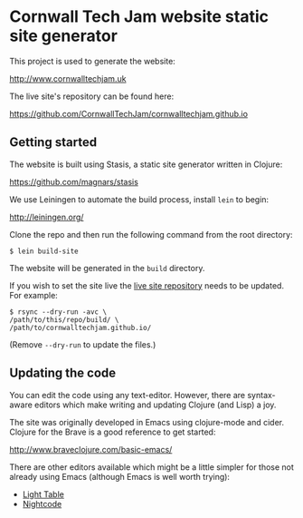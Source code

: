 # Cornwall Tech Jam website static site generator

This project is used to generate the website:

http://www.cornwalltechjam.uk

The live site's repository can be found here:

https://github.com/CornwallTechJam/cornwalltechjam.github.io

## Getting started

The website is built using Stasis, a static site generator written in Clojure:

https://github.com/magnars/stasis

We use Leiningen to automate the build process, install `lein` to begin:

http://leiningen.org/

Clone the repo and then run the following command from the root directory:

~~~~
$ lein build-site
~~~~

The website will be generated in the `build` directory.

If you wish to set the site live the [live site repository](https://github.com/CornwallTechJam/cornwalltechjam.github.io) needs to be updated. For example:

~~~~
$ rsync --dry-run -avc \
/path/to/this/repo/build/ \
/path/to/cornwalltechjam.github.io/
~~~~

(Remove `--dry-run` to update the files.)

## Updating the code

You can edit the code using any text-editor. However, there are syntax-aware editors which make writing and updating Clojure (and Lisp) a joy.

The site was originally developed in Emacs using clojure-mode and cider. Clojure for the Brave is a good reference to get started:

http://www.braveclojure.com/basic-emacs/

There are other editors available which might be a little simpler for those not already using Emacs (although Emacs is well worth trying):

* [Light Table](http://lighttable.com/)
* [Nightcode](https://sekao.net/nightcode/)
